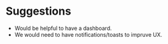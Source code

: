 # Suggestions
- Would be helpful to have a dashboard.
- We would need to have notifications/toasts to impruve UX.